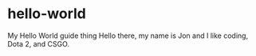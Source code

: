 # hello-world
My Hello World guide thing
Hello there, my name is Jon and I like coding, Dota 2, and CSGO.
